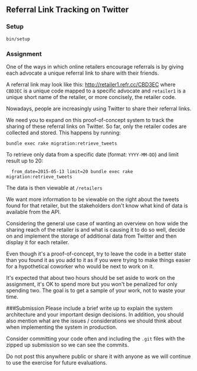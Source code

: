 ## Referral Link Tracking on Twitter

### Setup
```
bin/setup
```

### Assignment
One of the ways in which online retailers encourage referrals is by giving each advocate a unique referral link to share with their friends.

A referral link may look like this: http://retailer1.refr.cc/CBD3EC
where `CBD3EC` is a unique code mapped to a specific advocate
and `retailer1` is a unique short name of the retailer, or more concisely, the retailer code.

Nowadays, people are increasingly using Twitter to share their referral links.

We need you to expand on this proof-of-concept system to track the sharing of these referral links on Twitter. So far, only the retailer codes are collected and stored. This happens by running:
```
bundle exec rake migration:retrieve_tweets
```
To retrieve only data from a specific date (format: `YYYY-MM-DD`) and limit result up to 20:
```
  from_date=2015-05-13 limit=20 bundle exec rake migration:retrieve_tweets
```
The data is then viewable at `/retailers`

We want more information to be viewable on the right about the tweets found for that retailer, but the stakeholders don't know what kind of data is available from the API.

Considering the general use case of wanting an overview on how wide the sharing reach of the retailer is and what is causing it to do so well, decide on and implement the storage of additional data from Twitter and then display it for each retailer.

Even though it's a proof-of-concept, try to leave the code in a better state than you found it as you add to it as if you were trying to make things easier for a hypothetical coworker who would be next to work on it.

It's expected that about two hours should be set aside to work on the assignment, it's OK to spend more but you won't be penalized for only spending two. The goal is to get a sample of your work, not to waste your time.

###Submission
Please include a brief write up to explain the system architecture and your important design decisions. In addition, you should also mention what are the issues / considerations we should think about when implementing the system in production.

Consider committing your code often and including the `.git` files with the zipped up submission so we can see the commits.

Do not post this anywhere public or share it with anyone as we will continue to use the exercise for future evaluations.
